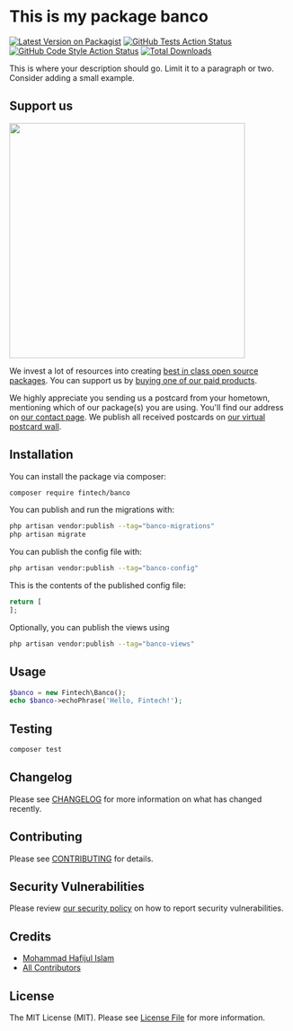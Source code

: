 # This is my package banco

[![Latest Version on Packagist](https://img.shields.io/packagist/v/fintech/banco.svg?style=flat-square)](https://packagist.org/packages/fintech/banco)
[![GitHub Tests Action Status](https://img.shields.io/github/actions/workflow/status/fintech/banco/run-tests.yml?branch=main&label=tests&style=flat-square)](https://github.com/fintech/banco/actions?query=workflow%3Arun-tests+branch%3Amain)
[![GitHub Code Style Action Status](https://img.shields.io/github/actions/workflow/status/fintech/banco/fix-php-code-style-issues.yml?branch=main&label=code%20style&style=flat-square)](https://github.com/fintech/banco/actions?query=workflow%3A"Fix+PHP+code+style+issues"+branch%3Amain)
[![Total Downloads](https://img.shields.io/packagist/dt/fintech/banco.svg?style=flat-square)](https://packagist.org/packages/fintech/banco)

This is where your description should go. Limit it to a paragraph or two. Consider adding a small example.

## Support us

[<img src="https://github-ads.s3.eu-central-1.amazonaws.com/banco.jpg?t=1" width="419px" />](https://spatie.be/github-ad-click/banco)

We invest a lot of resources into creating [best in class open source packages](https://spatie.be/open-source). You can support us by [buying one of our paid products](https://spatie.be/open-source/support-us).

We highly appreciate you sending us a postcard from your hometown, mentioning which of our package(s) you are using. You'll find our address on [our contact page](https://spatie.be/about-us). We publish all received postcards on [our virtual postcard wall](https://spatie.be/open-source/postcards).

## Installation

You can install the package via composer:

```bash
composer require fintech/banco
```

You can publish and run the migrations with:

```bash
php artisan vendor:publish --tag="banco-migrations"
php artisan migrate
```

You can publish the config file with:

```bash
php artisan vendor:publish --tag="banco-config"
```

This is the contents of the published config file:

```php
return [
];
```

Optionally, you can publish the views using

```bash
php artisan vendor:publish --tag="banco-views"
```

## Usage

```php
$banco = new Fintech\Banco();
echo $banco->echoPhrase('Hello, Fintech!');
```

## Testing

```bash
composer test
```

## Changelog

Please see [CHANGELOG](CHANGELOG.md) for more information on what has changed recently.

## Contributing

Please see [CONTRIBUTING](CONTRIBUTING.md) for details.

## Security Vulnerabilities

Please review [our security policy](../../security/policy) on how to report security vulnerabilities.

## Credits

- [Mohammad Hafijul Islam](https://github.com/hafijul233)
- [All Contributors](../../contributors)

## License

The MIT License (MIT). Please see [License File](LICENSE.md) for more information.
